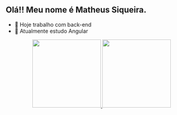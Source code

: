 ## Olá!! Meu nome é Matheus Siqueira.

- 🔭 Hoje trabalho com back-end
- 🌱 Atualmente estudo Angular

<div align="center">
  <a href="https://github.com/bayersiq">
  <img height="180em" src="https://github-readme-stats.vercel.app/api?username=bayersiq&show_icons=true&theme=dark&include_all_commits=true&count_private=true"/>
  <img height="180em" src="https://github-readme-stats.vercel.app/api/top-langs/?username=bayersiq&layout=compact&langs_count=7&theme=dark"/>
</div>
